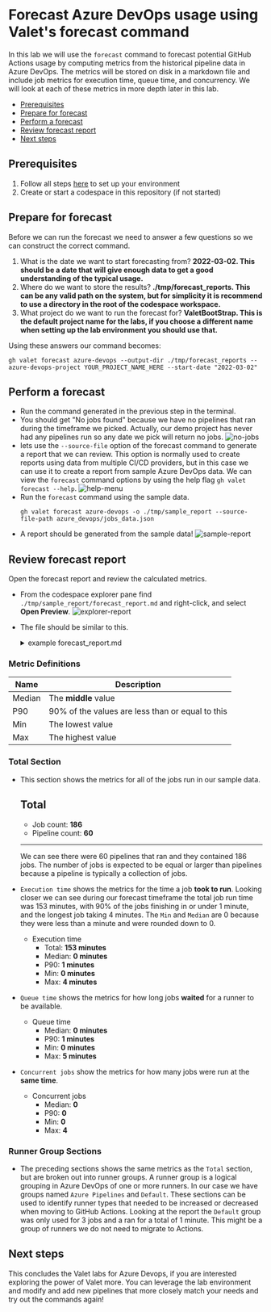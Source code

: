 # Forecast Azure DevOps usage using Valet's forecast command
In this lab we will use the `forecast` command to forecast potential GitHub Actions usage by computing metrics from the historical pipeline data in Azure DevOps. The metrics will be stored on disk in a markdown file and include job metrics for execution time, queue time, and concurrency. We will look at each of these metrics in more depth later in this lab.

- [Prerequisites](#prerequisites)
- [Prepare for forecast](#prepare-for-forecast)
- [Perform a forecast](#perform-a-forecast)
- [Review forecast report](#review-forecast-report)
- [Next steps](#next-steps)

## Prerequisites
1. Follow all steps [here](../azure_devops#readme) to set up your environment
2. Create or start a codespace in this repository (if not started)

## Prepare for forecast
Before we can run the forecast we need to answer a few questions so we can construct the correct command.
1) What is the date we want to start forecasting from?  __2022-03-02. This should be a date that will give enough data to get a good understanding of the typical usage.__
2) Where do we want to store the results? __./tmp/forecast_reports. This can be any valid path on the system, but for simplicity it is recommend to use a directory in the root of the codespace workspace.__ 
3) What project do we want to run the forecast for? __ValetBootStrap. This is the default project name for the labs, if you choose a different name when setting up the lab environment you should use that.__

Using these answers our command becomes:
```
gh valet forecast azure-devops --output-dir ./tmp/forecast_reports --azure-devops-project YOUR_PROJECT_NAME_HERE --start-date "2022-03-02" 
```

## Perform a forecast
- Run the command generated in the previous step in the terminal.
- You should get "No jobs found" because we have no pipelines that ran during the timeframe we picked. Actually, our demo project has never had any pipelines run so any date we pick will return no jobs.
![no-jobs](https://user-images.githubusercontent.com/18723510/187690315-6312088d-9888-4c55-9bbf-c6f2687fa547.png)
- lets use the `--source-file` option of the forecast command to generate a report that we can review. This option is normally used to create reports using data from multiple CI/CD providers, but in this case we can use it to create a report from sample Azure DevOps data.  We can view the `forecast` command options by using the help flag `gh valet forecast --help`.
![help-menu](https://user-images.githubusercontent.com/18723510/187692843-623d4bdc-8970-4348-a632-73c8b00a40f8.png)
- Run the `forecast` command using the sample data.
  ```
  gh valet forecast azure-devops -o ./tmp/sample_report --source-file-path azure_devops/jobs_data.json
  ```
- A report should be generated from the sample data!
![sample-report](https://user-images.githubusercontent.com/18723510/187694590-9121b997-0c89-4984-bbf2-84f3df2ed882.png)

## Review forecast report
Open the forecast report and review the calculated metrics. 
- From the codespace explorer pane find `./tmp/sample_report/forecast_report.md` and right-click, and select __Open Preview__.
![explorer-report](https://user-images.githubusercontent.com/18723510/187696893-6d503d8d-b512-427a-af42-bbf053fa4df4.png)
- The file should be similar to this.
  <details>
  <summary>example forecast_report.md</summary>
 
  # Forecast report for [Azure DevOps](https://dev.azure.com/jd-testing-org/ValetBootstrap/_build)

  - Valet version: **0.1.0.13529(efcc91120eaf5ecb40df6af034c64580cbcfd2e8)**
  - Performed at: **8/31/22 at 13:46**
  - Date range: **4/5/22 - 8/19/22**

  ## Total

  - Job count: **186**
  - Pipeline count: **60**

  - Execution time

    - Total: **153 minutes**
    - Median: **0 minutes**
    - P90: **1 minutes**
    - Min: **0 minutes**
    - Max: **4 minutes**

  - Queue time

    - Median: **0 minutes**
    - P90: **1 minutes**
    - Min: **0 minutes**
    - Max: **5 minutes**

  - Concurrent jobs

    - Median: **0**
    - P90: **0**
    - Min: **0**
    - Max: **4**

  ---

  ## Azure Pipelines

  - Job count: **183**
  - Pipeline count: **58**
  - Total consumption: **99%**

  - Execution time

    - Total: **151 minutes**
    - Median: **0 minutes**
    - P90: **1 minutes**
    - Min: **0 minutes**
    - Max: **4 minutes**

  - Queue time

    - Median: **0 minutes**
    - P90: **1 minutes**
    - Min: **0 minutes**
    - Max: **5 minutes**

  - Concurrent jobs

    - Median: **0**
    - P90: **0**
    - Min: **0**
    - Max: **4**

  ---

  ## Default

  - Job count: **3**
  - Pipeline count: **2**
  - Total consumption: **1%**

  - Execution time

    - Total: **1 minutes**
    - Median: **0 minutes**
    - P90: **0 minutes**
    - Min: **0 minutes**
    - Max: **0 minutes**

  - Queue time

    - Median: **0 minutes**
    - P90: **0 minutes**
    - Min: **0 minutes**
    - Max: **0 minutes**

  - Concurrent jobs

    - Median: **0**
    - P90: **0**
    - Min: **0**
    - Max: **1**

  > Note: Concurrent jobs are calculated by using a sliding window of 1m 0s.
 
</details>

### Metric Definitions
|  Name | Description |
| ----- | ----------- |
| Median | The __middle__ value |
| P90 | 90% of the values are less than or equal to this |
| Min | The lowest value |
| Max | The highest value |
   
### Total Section
- This section shows the metrics for all of the jobs run in our sample data. 
   ## Total

   - Job count: **186**
   - Pipeline count: **60**
   ---
  We can see there were 60 pipelines that ran and they contained 186 jobs.  The number of jobs is expected to be equal or larger than pipelines because a pipeline is typically a collection of jobs.

-  `Execution time` shows the metrics for the time a job __took to run__. Looking closer we can see during our forecast timeframe the total job run time was 153 minutes, with 90% of the jobs finishing in or under 1 minute, and the longest job taking 4 minutes.  The `Min` and `Median` are 0 because they were less than a minute and were rounded down to 0.
     - Execution time
       - Total: **153 minutes**
       - Median: **0 minutes**
       - P90: **1 minutes**
       - Min: **0 minutes**
       - Max: **4 minutes**
    
- `Queue time` shows the metrics for how long jobs __waited__ for a runner to be available.  
     - Queue time
       - Median: **0 minutes**
       - P90: **1 minutes**
       - Min: **0 minutes**
       - Max: **5 minutes**
- `Concurrent jobs` show the metrics for how many jobs were run at the __same time__.
     - Concurrent jobs
       - Median: **0**
       - P90: **0**
       - Min: **0**
       - Max: **4**

### Runner Group Sections
- The preceding sections shows the same metrics as the `Total` section, but are broken out into runner groups. A runner group is a logical grouping in Azure DevOps of one or more runners. In our case we have groups named `Azure Pipelines` and `Default`.  These sections can be used to identify runner types that needed to be increased or decreased when moving to GitHub Actions.  Looking at the report the `Default` group was only used for 3 jobs and a ran for a total of 1 minute.  This might be a group of runners we do not need to migrate to Actions.

## Next steps
This concludes the Valet labs for Azure Devops, if you are interested exploring the power of Valet more. You can leverage the lab environment and modify and add new pipelines that more closely match your needs and try out the commands again!
